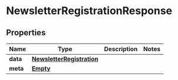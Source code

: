 
# NewsletterRegistrationResponse

## Properties
Name | Type | Description | Notes
------------ | ------------- | ------------- | -------------
**data** | [**NewsletterRegistration**](NewsletterRegistration.md) |  | 
**meta** | [**Empty**](Empty.md) |  | 



